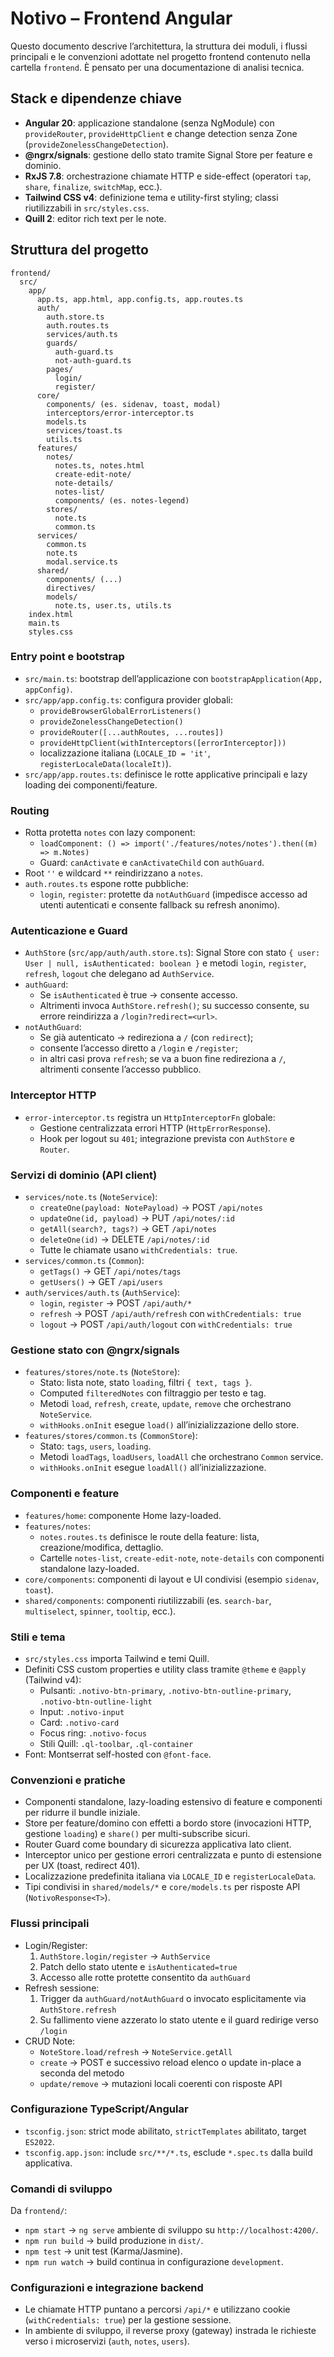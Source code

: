 
# Notivo – Frontend Angular

Questo documento descrive l’architettura, la struttura dei moduli, i flussi principali e le convenzioni adottate nel progetto frontend contenuto nella cartella `frontend`. È pensato per una documentazione di analisi tecnica.

## Stack e dipendenze chiave

- **Angular 20**: applicazione standalone (senza NgModule) con `provideRouter`, `provideHttpClient` e change detection senza Zone (`provideZonelessChangeDetection`).
- **@ngrx/signals**: gestione dello stato tramite Signal Store per feature e dominio.
- **RxJS 7.8**: orchestrazione chiamate HTTP e side-effect (operatori `tap`, `share`, `finalize`, `switchMap`, ecc.).
- **Tailwind CSS v4**: definizione tema e utility-first styling; classi riutilizzabili in `src/styles.css`.
- **Quill 2**: editor rich text per le note.

## Struttura del progetto

```
frontend/
  src/
    app/
      app.ts, app.html, app.config.ts, app.routes.ts
      auth/
        auth.store.ts
        auth.routes.ts
        services/auth.ts
        guards/
          auth-guard.ts
          not-auth-guard.ts
        pages/
          login/
          register/
      core/
        components/ (es. sidenav, toast, modal)
        interceptors/error-interceptor.ts
        models.ts
        services/toast.ts
        utils.ts
      features/
        notes/
          notes.ts, notes.html
          create-edit-note/
          note-details/
          notes-list/
          components/ (es. notes-legend)
        stores/
          note.ts
          common.ts
      services/
        common.ts
        note.ts
        modal.service.ts
      shared/
        components/ (...)
        directives/
        models/
          note.ts, user.ts, utils.ts
    index.html
    main.ts
    styles.css
```

### Entry point e bootstrap

- `src/main.ts`: bootstrap dell’applicazione con `bootstrapApplication(App, appConfig)`.
- `src/app/app.config.ts`: configura provider globali:
  - `provideBrowserGlobalErrorListeners()`
  - `provideZonelessChangeDetection()`
  - `provideRouter([...authRoutes, ...routes])`
  - `provideHttpClient(withInterceptors([errorInterceptor]))`
  - localizzazione italiana (`LOCALE_ID = 'it'`, `registerLocaleData(localeIt)`).
- `src/app/app.routes.ts`: definisce le rotte applicative principali e lazy loading dei componenti/feature.

### Routing

- Rotta protetta `notes` con lazy component:
  - `loadComponent: () => import('./features/notes/notes').then((m) => m.Notes)`
  - Guard: `canActivate` e `canActivateChild` con `authGuard`.
- Root `''` e wildcard `**` reindirizzano a `notes`.
- `auth.routes.ts` espone rotte pubbliche:
  - `login`, `register`: protette da `notAuthGuard` (impedisce accesso ad utenti autenticati e consente fallback su refresh anonimo).

### Autenticazione e Guard

- `AuthStore` (`src/app/auth/auth.store.ts`): Signal Store con stato `{ user: User | null, isAuthenticated: boolean }` e metodi `login`, `register`, `refresh`, `logout` che delegano ad `AuthService`.
- `authGuard`:
  - Se `isAuthenticated` è true → consente accesso.
  - Altrimenti invoca `AuthStore.refresh()`; su successo consente, su errore reindirizza a `/login?redirect=<url>`.
- `notAuthGuard`:
  - Se già autenticato → redireziona a `/` (con `redirect`);
  - consente l’accesso diretto a `/login` e `/register`;
  - in altri casi prova `refresh`; se va a buon fine redireziona a `/`, altrimenti consente l’accesso pubblico.

### Interceptor HTTP

- `error-interceptor.ts` registra un `HttpInterceptorFn` globale:
  - Gestione centralizzata errori HTTP (`HttpErrorResponse`).
  - Hook per logout su `401`; integrazione prevista con `AuthStore` e `Router`.

### Servizi di dominio (API client)

- `services/note.ts` (`NoteService`):
  - `createOne(payload: NotePayload)` → POST `/api/notes`
  - `updateOne(id, payload)` → PUT `/api/notes/:id`
  - `getAll(search?, tags?)` → GET `/api/notes`
  - `deleteOne(id)` → DELETE `/api/notes/:id`
  - Tutte le chiamate usano `withCredentials: true`.
- `services/common.ts` (`Common`):
  - `getTags()` → GET `/api/notes/tags`
  - `getUsers()` → GET `/api/users`
- `auth/services/auth.ts` (`AuthService`):
  - `login`, `register` → POST `/api/auth/*`
  - `refresh` → POST `/api/auth/refresh` con `withCredentials: true`
  - `logout` → POST `/api/auth/logout` con `withCredentials: true`

### Gestione stato con @ngrx/signals

- `features/stores/note.ts` (`NoteStore`):
  - Stato: lista note, stato `loading`, filtri `{ text, tags }`.
  - Computed `filteredNotes` con filtraggio per testo e tag.
  - Metodi `load`, `refresh`, `create`, `update`, `remove` che orchestrano `NoteService`.
  - `withHooks.onInit` esegue `load()` all’inizializzazione dello store.
- `features/stores/common.ts` (`CommonStore`):
  - Stato: `tags`, `users`, `loading`.
  - Metodi `loadTags`, `loadUsers`, `loadAll` che orchestrano `Common` service.
  - `withHooks.onInit` esegue `loadAll()` all’inizializzazione.

### Componenti e feature

- `features/home`: componente Home lazy-loaded.
- `features/notes`:
  - `notes.routes.ts` definisce le route della feature: lista, creazione/modifica, dettaglio.
  - Cartelle `notes-list`, `create-edit-note`, `note-details` con componenti standalone lazy-loaded.
- `core/components`: componenti di layout e UI condivisi (esempio `sidenav`, `toast`).
- `shared/components`: componenti riutilizzabili (es. `search-bar`, `multiselect`, `spinner`, `tooltip`, ecc.).

### Stili e tema

- `src/styles.css` importa Tailwind e temi Quill.
- Definiti CSS custom properties e utility class tramite `@theme` e `@apply` (Tailwind v4):
  - Pulsanti: `.notivo-btn-primary`, `.notivo-btn-outline-primary`, `.notivo-btn-outline-light`
  - Input: `.notivo-input`
  - Card: `.notivo-card`
  - Focus ring: `.notivo-focus`
  - Stili Quill: `.ql-toolbar`, `.ql-container`
- Font: Montserrat self-hosted con `@font-face`.

### Convenzioni e pratiche

- Componenti standalone, lazy-loading estensivo di feature e componenti per ridurre il bundle iniziale.
- Store per feature/domino con effetti a bordo store (invocazioni HTTP, gestione `loading`) e `share()` per multi-subscribe sicuri.
- Router Guard come boundary di sicurezza applicativa lato client.
- Interceptor unico per gestione errori centralizzata e punto di estensione per UX (toast, redirect 401).
- Localizzazione predefinita italiana via `LOCALE_ID` e `registerLocaleData`.
- Tipi condivisi in `shared/models/*` e `core/models.ts` per risposte API (`NotivoResponse<T>`).

### Flussi principali

- Login/Register:
  1. `AuthStore.login/register` → `AuthService`
  2. Patch dello stato utente e `isAuthenticated=true`
  3. Accesso alle rotte protette consentito da `authGuard`
- Refresh sessione:
  1. Trigger da `authGuard/notAuthGuard` o invocato esplicitamente via `AuthStore.refresh`
  2. Su fallimento viene azzerato lo stato utente e il guard redirige verso `/login`
- CRUD Note:
  - `NoteStore.load/refresh` → `NoteService.getAll`
  - `create` → POST e successivo reload elenco o update in-place a seconda del metodo
  - `update/remove` → mutazioni locali coerenti con risposte API

### Configurazione TypeScript/Angular

- `tsconfig.json`: strict mode abilitato, `strictTemplates` abilitato, target `ES2022`.
- `tsconfig.app.json`: include `src/**/*.ts`, esclude `*.spec.ts` dalla build applicativa.

### Comandi di sviluppo

Da `frontend/`:

- `npm start` → `ng serve` ambiente di sviluppo su `http://localhost:4200/`.
- `npm run build` → build produzione in `dist/`.
- `npm test` → unit test (Karma/Jasmine).
- `npm run watch` → build continua in configurazione `development`.

### Configurazioni e integrazione backend

- Le chiamate HTTP puntano a percorsi `/api/*` e utilizzano cookie (`withCredentials: true`) per la gestione sessione.
- In ambiente di sviluppo, il reverse proxy (gateway) instrada le richieste verso i microservizi (`auth`, `notes`, `users`).
